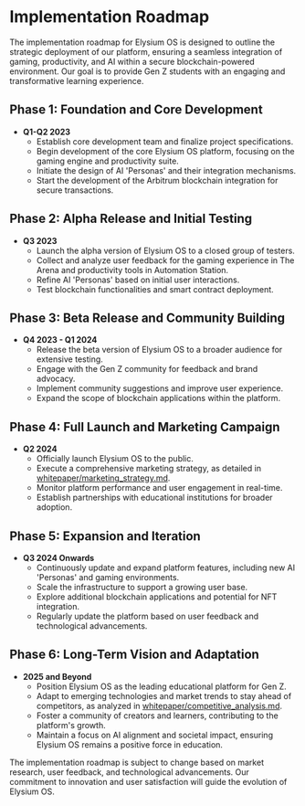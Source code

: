 # Implementation Roadmap

The implementation roadmap for Elysium OS is designed to outline the strategic deployment of our platform, ensuring a seamless integration of gaming, productivity, and AI within a secure blockchain-powered environment. Our goal is to provide Gen Z students with an engaging and transformative learning experience.

## Phase 1: Foundation and Core Development
- **Q1-Q2 2023**
  - Establish core development team and finalize project specifications.
  - Begin development of the core Elysium OS platform, focusing on the gaming engine and productivity suite.
  - Initiate the design of AI 'Personas' and their integration mechanisms.
  - Start the development of the Arbitrum blockchain integration for secure transactions.

## Phase 2: Alpha Release and Initial Testing
- **Q3 2023**
  - Launch the alpha version of Elysium OS to a closed group of testers.
  - Collect and analyze user feedback for the gaming experience in The Arena and productivity tools in Automation Station.
  - Refine AI 'Personas' based on initial user interactions.
  - Test blockchain functionalities and smart contract deployment.

## Phase 3: Beta Release and Community Building
- **Q4 2023 - Q1 2024**
  - Release the beta version of Elysium OS to a broader audience for extensive testing.
  - Engage with the Gen Z community for feedback and brand advocacy.
  - Implement community suggestions and improve user experience.
  - Expand the scope of blockchain applications within the platform.

## Phase 4: Full Launch and Marketing Campaign
- **Q2 2024**
  - Officially launch Elysium OS to the public.
  - Execute a comprehensive marketing strategy, as detailed in [whitepaper/marketing_strategy.md](whitepaper/marketing_strategy.md).
  - Monitor platform performance and user engagement in real-time.
  - Establish partnerships with educational institutions for broader adoption.

## Phase 5: Expansion and Iteration
- **Q3 2024 Onwards**
  - Continuously update and expand platform features, including new AI 'Personas' and gaming environments.
  - Scale the infrastructure to support a growing user base.
  - Explore additional blockchain applications and potential for NFT integration.
  - Regularly update the platform based on user feedback and technological advancements.

## Phase 6: Long-Term Vision and Adaptation
- **2025 and Beyond**
  - Position Elysium OS as the leading educational platform for Gen Z.
  - Adapt to emerging technologies and market trends to stay ahead of competitors, as analyzed in [whitepaper/competitive_analysis.md](whitepaper/competitive_analysis.md).
  - Foster a community of creators and learners, contributing to the platform's growth.
  - Maintain a focus on AI alignment and societal impact, ensuring Elysium OS remains a positive force in education.

The implementation roadmap is subject to change based on market research, user feedback, and technological advancements. Our commitment to innovation and user satisfaction will guide the evolution of Elysium OS.